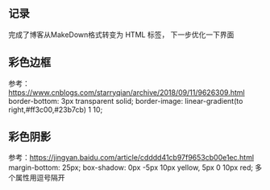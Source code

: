 ## 记录
完成了博客从MakeDown格式转变为 HTML 标签，
下一步优化一下界面


## 彩色边框
参考：https://www.cnblogs.com/starryqian/archive/2018/09/11/9626309.html
border-bottom: 3px transparent solid;
border-image: linear-gradient(to right,#ff3c00,#23b7cb) 1 10;

## 彩色阴影
参考：https://jingyan.baidu.com/article/cdddd41cb97f9653cb00e1ec.html
margin-bottom: 25px;
box-shadow: 0px -5px 10px yellow, 5px 0 10px red;       多个属性用逗号隔开